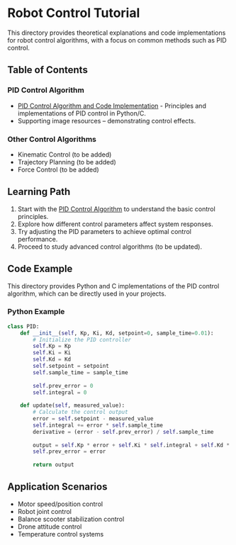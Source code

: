 

# **Robot Control Tutorial**

This directory provides theoretical explanations and code implementations for robot control algorithms, with a focus on common methods such as PID control.

## Table of Contents

### PID Control Algorithm

* [PID Control Algorithm and Code Implementation](PID_Control.md) - Principles and implementations of PID control in Python/C.
* Supporting image resources – demonstrating control effects.

### Other Control Algorithms

* Kinematic Control (to be added)
* Trajectory Planning (to be added)
* Force Control (to be added)

## Learning Path

1. Start with the [PID Control Algorithm](PID_Control.md) to understand the basic control principles.
2. Explore how different control parameters affect system responses.
3. Try adjusting the PID parameters to achieve optimal control performance.
4. Proceed to study advanced control algorithms (to be updated).

## Code Example

This directory provides Python and C implementations of the PID control algorithm, which can be directly used in your projects.

### Python Example

```python
class PID:
    def __init__(self, Kp, Ki, Kd, setpoint=0, sample_time=0.01):
        # Initialize the PID controller
        self.Kp = Kp
        self.Ki = Ki
        self.Kd = Kd
        self.setpoint = setpoint
        self.sample_time = sample_time
        
        self.prev_error = 0
        self.integral = 0
    
    def update(self, measured_value):
        # Calculate the control output
        error = self.setpoint - measured_value
        self.integral += error * self.sample_time
        derivative = (error - self.prev_error) / self.sample_time
        
        output = self.Kp * error + self.Ki * self.integral + self.Kd * derivative
        self.prev_error = error
        
        return output
```

## Application Scenarios

* Motor speed/position control
* Robot joint control
* Balance scooter stabilization control
* Drone attitude control
* Temperature control systems

